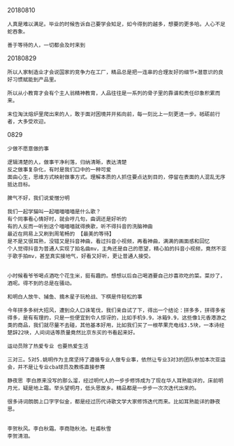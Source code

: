 
20180810
    
    人真是难以满足。毕业的时候告诉自己要学会知足，如今得到的越多，想要的更多哈。人心不足蛇吞象。

    善于等待的人，一切都会及时来到

20180829

    所以人家制造业才会说国家的竞争力在工厂，精品总是把一连串的合理友好的细节+潜意识的良好习惯赋能到产品里。

    所以从小教育才会有个主人翁精神教育，人品往往是一系列的骨子里的靠谱和责任印象积累而来。

    末位淘汰熔炉里爬出来的人，敢于面对困境并开拓向前，每一刻比上一刻更进一步。砥砺前行者，大多受欢迎。

0829

    少做不愿意做的事

    逻辑清楚的人，做事干净利落，归纳清晰，表达清楚
    反之做事复杂化，有时是我们口中的一种可爱
    面由心生，思维方式映射做事方式。理解本质的人抓住要点达到目的，停留在表面的人混乱无序抵达目标。

    脾气不好，我们说爱憎分明

    我们一起学猫叫一起喵喵喵喵是什么歌？
    有个同事看心情好时，就会哼几句，曲调还是好听的
    有的人反而一听到这个喵喵喵就得换歌，听不得抖音的洗脑神曲
    最近在网易上又刷到周笔畅的 【最美的等待】
    是不是又很耳熟，没错又是抖音神曲，看过抖音小视频，再看神曲，满满的画面感和回忆
    个人觉得抖音为普通人实现了拍名曲mv，主角还是自己的愿望，精心拍的抖音小视频，竟然不亚于歌手拍mv，甚至真实接地气，好看又好听，更让普通人接受。


    小时候看爷爷喝点酒吃个花生米，挺有趣的。想想以后自己喝酒要自己炒喜欢吃的菜。菜炒了，酒呢。得不到的总是在骚动。

    和明白人放牛、捕鱼、摘木星子玩枪战、下棋是件轻松的事

    今年拼多多树大招风，遭到众人口诛笔伐，我们亲自试了下，得出一个结论：拼多多，拼得多省得多，是有有理的，只是一些便宜到令人惊讶的，比如手机9.9，冰箱9.9，这些像1元香港游之类的商品，我们就尽量不去碰，其他基本好用，比如我们买了一根苹果充电线3.5块，一本诗经楚辞22块，人间词话等质量竟然比京东买的书看起来好。

    运动员除了热爱专业 也要热爱生活

    三对三。5对5.姚明作为主席坚持了遵循专业人做专业事，依然让专业3对3的团队参加本次亚运会，并不是让专业cba球员及教练直接参赛

    静夜思 李白原来没写的那么溜，经过明代人的一步步修饰成为了现在华人耳熟能详的，床前明月光，疑是地上霜。举头望明月，低头思故乡。精品都是一步步一次次迭代出来的。

    很多诗词朗朗上口字字似金，都是经过历代诗歌文学大家修饰迭代而来。比如耳熟能详的静夜思。


    李贺秋风。李白秋霜。李商隐秋池。杜甫秋雪
    李贺清泪。





